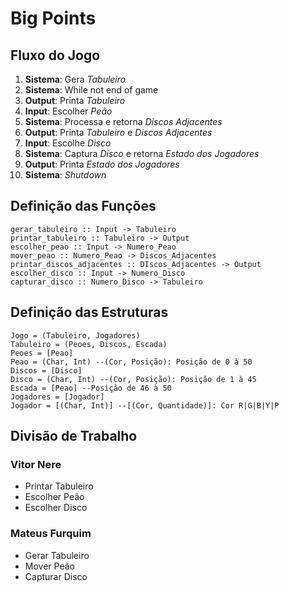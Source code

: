 # Big Points

## Fluxo do Jogo

1. **Sistema**:	Gera _Tabuleiro_
2. **Sistema**: While not end of game
  1. **Output**:	Printa _Tabuleiro_
  2. **Input**:		Escolher _Peão_
  3. **Sistema**:	Processa e retorna _Discos Adjacentes_
  4. **Output**:	Printa _Tabuleiro_ e _Discos Adjacentes_
  5. **Input**:		Escolhe _Disco_
  6. **Sistema**:	Captura _Disco_ e retorna _Estado dos Jogadores_
  7. **Output**:	Printa _Estado dos Jogadores_
3. **Sistema**:	_Shutdown_

## Definição das Funções

```
gerar_tabuleiro :: Input -> Tabuleiro
printar_tabuleiro :: Tabuleiro -> Output
escolher_peao :: Input -> Numero_Peao
mover_peao :: Numero_Peao -> Discos_Adjacentes
printar_discos_adjacentes :: DIscos_Adjacentes -> Output
escolher_disco :: Input -> Numero_Disco
capturar_disco :: Numero_Disco -> Tabuleiro
```

## Definição das Estruturas

```
Jogo = (Tabuleiro, Jogadores)
Tabuleiro = (Peoes, Discos, Escada)
Peoes = [Peao]
Peao = (Char, Int) --(Cor, Posição): Posição de 0 à 50
Discos = [Disco]
Disco = (Char, Int) --(Cor, Posição): Posição de 1 à 45
Escada = [Peao] --Posição de 46 à 50
Jogadores = [Jogador]
Jogador = [(Char, Int)] --[(Cor, Quantidade)]: Cor R|G|B|Y|P
```

## Divisão de Trabalho

### Vitor Nere
- Printar Tabuleiro
- Escolher Peão
- Escolher Disco

### Mateus Furquim
- Gerar Tabuleiro
- Mover Peão
- Capturar Disco

